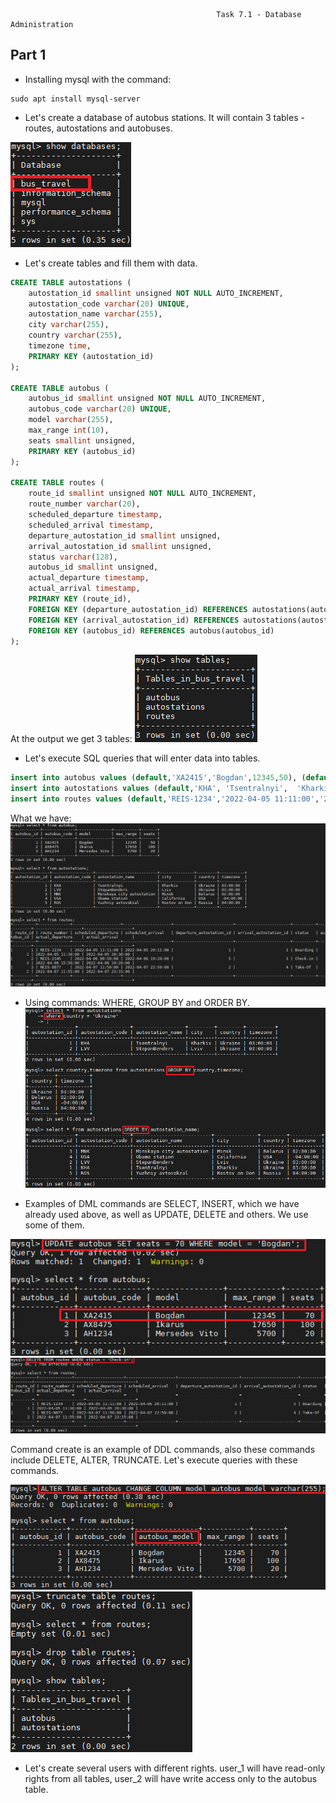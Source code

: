                                                   Task 7.1 - Database Administration
## Part 1                                                 
- Installing mysql with the command:  
``` 
sudo apt install mysql-server
```  

- Let's create a database of autobus stations. It will contain 3 tables - routes, autostations and autobuses.

![image](https://github.com/Stiff228/DevOps_online_Kharkiv_2022Q1Q2/blob/main/m7/Task%207.1/images/1.png)

- Let's create tables and fill them with data.
```sql
CREATE TABLE autostations (
    autostation_id smallint unsigned NOT NULL AUTO_INCREMENT,
    autostation_code varchar(20) UNIQUE,
    autostation_name varchar(255),
    city varchar(255),
    country varchar(255),
    timezone time,
    PRIMARY KEY (autostation_id)
);

CREATE TABLE autobus (
    autobus_id smallint unsigned NOT NULL AUTO_INCREMENT,
    autobus_code varchar(20) UNIQUE,
    model varchar(255),
    max_range int(10),
    seats smallint unsigned,
    PRIMARY KEY (autobus_id)
);

CREATE TABLE routes (
    route_id smallint unsigned NOT NULL AUTO_INCREMENT,
    route_number varchar(20),
    scheduled_departure timestamp,
    scheduled_arrival timestamp,
    departure_autostation_id smallint unsigned,
    arrival_autostation_id smallint unsigned,
    status varchar(128),
    autobus_id smallint unsigned,
    actual_departure timestamp,
    actual_arrival timestamp,
    PRIMARY KEY (route_id),
    FOREIGN KEY (departure_autostation_id) REFERENCES autostations(autostation_id),
    FOREIGN KEY (arrival_autostation_id) REFERENCES autostations(autostation_id),
    FOREIGN KEY (autobus_id) REFERENCES autobus(autobus_id)
);
```
At the output we get 3 tables: 
![image](https://github.com/Stiff228/DevOps_online_Kharkiv_2022Q1Q2/blob/main/m7/Task%207.1/images/2.png)

- Let's execute SQL queries that will enter data into tables.
```SQL
insert into autobus values (default,'ХА2415','Bogdan',12345,50), (default,'AX8475','Ikarus',17650,100), (default,'AH1234','Mersedes Vito',5700,20);
insert into autostations values (default,'KHA', 'Tsentralnyi',	'Kharkiv',	'Ukraine', '03:00:00'), (default,'LVV', 'StepanBenders','Lviv',	'Ukraine', '03:00:00'), (default,'MNK', 'Minskaya city autostation',	'Minsk',	'Belarus', '02:00:00'), (default,'USA', 'Obama station',	'California','USA', '-04:00:00'), (default,'ROS', 'Yuzhniy avtovokzal','Rostov on Don','Russia', '04:00:00');
insert into routes values (default,'REIS-1234','2022-04-05 11:11:00','2022-04-05 20:11:00',1,3,'Boarding',1,'2022-04-05 11:30:00','2022-04-05 20:30:00'), (default,'REIS-2345','2022-04-06 8:50:00','2022-04-06 19:20:00',5,3,'Check-in',3,'2022-04-06 15:50:00','2022-04-06 19:20:00'), (default,'REIS-9877','2022-04-07 11:50:00','2022-04-07 22:50:00',2,4,'Take-Of',2,'2022-04-07 11:55:00','2022-04-07 23:15:00');
```
What we have: 
![image](https://github.com/Stiff228/DevOps_online_Kharkiv_2022Q1Q2/blob/main/m7/Task%207.1/images/3.png)

- Using commands: WHERE, GROUP BY and ORDER BY.
![image](https://github.com/Stiff228/DevOps_online_Kharkiv_2022Q1Q2/blob/main/m7/Task%207.1/images/4.png)

- Examples of DML commands are SELECT, INSERT, which we have already used above, as well as UPDATE, DELETE and others. We use some of them.

![image](https://github.com/Stiff228/DevOps_online_Kharkiv_2022Q1Q2/blob/main/m7/Task%207.1/images/5.png)
![image](https://github.com/Stiff228/DevOps_online_Kharkiv_2022Q1Q2/blob/main/m7/Task%207.1/images/6.png)

Сommand create is an example of DDL commands, also these commands include DELETE, ALTER, TRUNCATE. Let's execute queries with these commands.

![image](https://github.com/Stiff228/DevOps_online_Kharkiv_2022Q1Q2/blob/main/m7/Task%207.1/images/7.png)
![image](https://github.com/Stiff228/DevOps_online_Kharkiv_2022Q1Q2/blob/main/m7/Task%207.1/images/8.png)

- Let's create several users with different rights. user_1 will have read-only rights from all tables, user_2 will have write access only to the autobus table.


